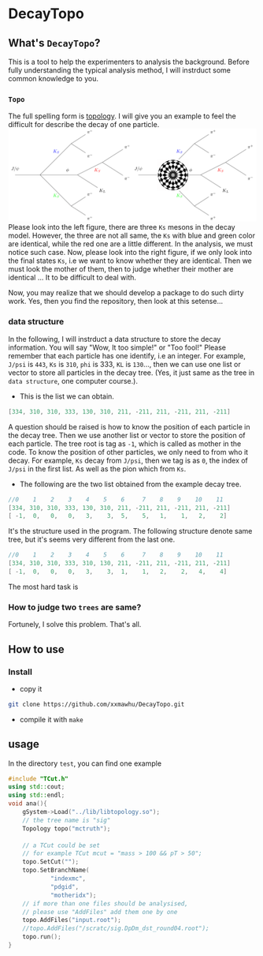 # DecayTopo
## What's `DecayTopo`?
This is a tool to help the experimenters to analysis the background. Before fully understanding the typical analysis method,
I will instrduct some common knowledge to you.
### `Topo` 

The full spelling form is [topology](https://en.wikipedia.org/wiki/Topology). I will give you an example to feel the difficult for describe the decay of one particle.
![An decay instance](./util/two-1.png)
Please look into the left figure, there are three `Ks` mesons in the decay
model. However, the three are not all same, the `Ks` with blue and green color
are identical, while the red one are a little different. In the analysis, we
must notice such case. Now, please look into the right figure, if we only look
into the final states `Ks`, i.e we want to know whether they are identical. 
Then we must look the mother of them, then to judge whether their mother are
identical ... It to be difficult to deal with.

Now, you may realize that we should develop a package to do such dirty work. 
Yes, then you find the repository, then look at this setense...
### data structure

In the following, I will instrduct a data structure to store the decay
information. You will say "Wow, It too simple!" or "Too fool!"
Please remember that each particle has one identify, i.e an integer. For
example, `J/psi` is `443`, `Ks` is `310`, `phi` is 333, `KL` is `130`..., then we can use one list or vector
to store all particles in the decay tree. (Yes, it just same as the tree in
`data structure`, one computer course.).
* This is the list we can obtain.
```c++
[334, 310, 310, 333, 130, 310, 211, -211, 211, -211, 211, -211]
```

A question should be raised is how to
know the position of each particle in the decay tree. Then we use another list
or vector to store the position of each particle. The tree root is tag as `-1`,
which is called as mother in the code. To know the position of other particles,
we only need to from who it decay. For example, `Ks` decay from `J/psi`, then 
we tag is as `0`, the index of `J/psi` in the first list. As well as the pion
which from `Ks`. 
* The following are the two list obtained from the example decay tree.

```c++
//0    1    2    3    4    5    6     7    8    9    10    11
[334, 310, 310, 333, 130, 310, 211, -211, 211, -211, 211, -211]
[ -1,  0,   0,   0,   3,    3,  5,    5,   1,    1,   2,    2]
```
It's the structure used in the program.
The following structure denote same tree, but it's seems very different from the
last one.
```c++
//0    1    2    3    4    5    6     7    8    9    10    11
[334, 310, 310, 333, 310, 130, 211, -211, 211, -211, 211, -211]
[ -1,  0,   0,   0,   3,    3,  1,    1,   2,    2,   4,    4]
```
The most hard task is
### How to judge two `trees` are same?

Fortunely, I solve this problem. That's all.

## How to use

### Install 

* copy it
```bash
git clone https://github.com/xxmawhu/DecayTopo.git
```
* compile it with `make`
## usage
In the directory `test`, you can find one example
```c++
#include "TCut.h"
using std::cout;
using std::endl;
void ana(){
    gSystem->Load("../lib/libtopology.so");
    // the tree name is "sig"
    Topology topo("mctruth");

    // a TCut could be set
    // for example TCut mcut = "mass > 100 && pT > 50";
    topo.SetCut("");
    topo.SetBranchName(
            "indexmc", 
            "pdgid", 
            "motheridx");
    // if more than one files should be analysised, 
    // please use "AddFiles" add them one by one
    topo.AddFiles("input.root");
    //topo.AddFiles("/scratc/sig.DpDm_dst_round04.root");
    topo.run();
}
```
